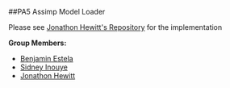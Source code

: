 ##PA5 Assimp Model Loader

Please see [Jonathon Hewitt's Repository](https://github.com/zotlann) for the implementation

**Group Members:**
- [Benjamin Estela](https://github.com/nebunr)
- [Sidney Inouye](https://github.com/sinouye)
- [Jonathon Hewitt](https://github.com/zoltann)
